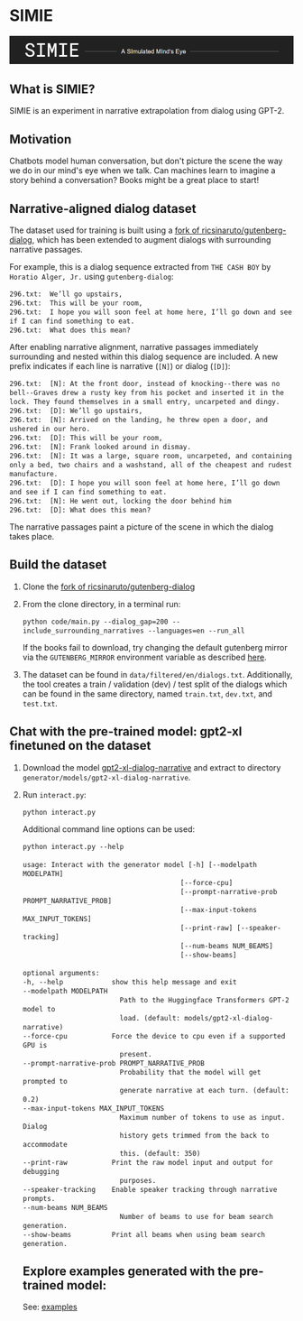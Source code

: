 # SIMIE
![SIMIE](images/simie_banner.png)

## What is SIMIE?
SIMIE is an experiment in narrative extrapolation from dialog using GPT-2.

## Motivation
Chatbots model human conversation, but don't picture the scene the way we do in our mind's eye when we talk.
Can machines learn to imagine a story behind a conversation? Books might be a great place to start!

## Narrative-aligned dialog dataset
The dataset used for training is built using a [fork of ricsinaruto/gutenberg-dialog](https://github.com/AbrahamSanders/gutenberg-dialog), which has been extended to augment dialogs with surrounding narrative passages.

For example, this is a dialog sequence extracted from `THE CASH BOY` by `Horatio Alger, Jr.` using `gutenberg-dialog`:

```
296.txt:  We’ll go upstairs,
296.txt:  This will be your room,
296.txt:  I hope you will soon feel at home here, I’ll go down and see if I can find something to eat.
296.txt:  What does this mean?
```

After enabling narrative alignment, narrative passages immediately surrounding and nested within this dialog sequence are included.
A new prefix indicates if each line is narrative (`[N]`) or dialog (`[D]`):

```
296.txt:  [N]: At the front door, instead of knocking--there was no bell--Graves drew a rusty key from his pocket and inserted it in the lock. They found themselves in a small entry, uncarpeted and dingy. 
296.txt:  [D]: We’ll go upstairs,
296.txt:  [N]: Arrived on the landing, he threw open a door, and ushered in our hero. 
296.txt:  [D]: This will be your room,
296.txt:  [N]: Frank looked around in dismay. 
296.txt:  [N]: It was a large, square room, uncarpeted, and containing only a bed, two chairs and a washstand, all of the cheapest and rudest manufacture. 
296.txt:  [D]: I hope you will soon feel at home here, I’ll go down and see if I can find something to eat.
296.txt:  [N]: He went out, locking the door behind him 
296.txt:  [D]: What does this mean?
```

The narrative passages paint a picture of the scene in which the dialog takes place.

## Build the dataset
1. Clone the [fork of ricsinaruto/gutenberg-dialog](https://github.com/AbrahamSanders/gutenberg-dialog)
2. From the clone directory, in a terminal run:
   ```
   python code/main.py --dialog_gap=200 --include_surrounding_narratives --languages=en --run_all
   ```
   If the books fail to download, try changing the default gutenberg mirror via the `GUTENBERG_MIRROR` environment variable as described [here](https://github.com/AbrahamSanders/gutenberg-dialog#1-download--d).

3. The dataset can be found in `data/filtered/en/dialogs.txt`. Additionally, the tool creates a train / validation (dev) / test split of the dialogs which can be found in the same directory, named `train.txt`, `dev.txt`, and `test.txt`.

## Chat with the pre-trained model: gpt2-xl finetuned on the dataset
1. Download the model [gpt2-xl-dialog-narrative](https://drive.google.com/file/d/1HZNn1pFe5Q3Wk1RZDrDaRXSlMDeWjyJ2/view?usp=sharing) and extract to directory `generator/models/gpt2-xl-dialog-narrative`.

2. Run `interact.py`:
   ```
   python interact.py
   ```

   Additional command line options can be used:
   
   ```
   python interact.py --help
   
   usage: Interact with the generator model [-h] [--modelpath MODELPATH]
                                          [--force-cpu]
                                          [--prompt-narrative-prob PROMPT_NARRATIVE_PROB]
                                          [--max-input-tokens MAX_INPUT_TOKENS]
                                          [--print-raw] [--speaker-tracking]
                                          [--num-beams NUM_BEAMS]
                                          [--show-beams]

   optional arguments:
   -h, --help            show this help message and exit
   --modelpath MODELPATH
                           Path to the Huggingface Transformers GPT-2 model to
                           load. (default: models/gpt2-xl-dialog-narrative)
   --force-cpu           Force the device to cpu even if a supported GPU is
                           present.
   --prompt-narrative-prob PROMPT_NARRATIVE_PROB
                           Probability that the model will get prompted to
                           generate narrative at each turn. (default: 0.2)
   --max-input-tokens MAX_INPUT_TOKENS
                           Maximum number of tokens to use as input. Dialog
                           history gets trimmed from the back to accommodate
                           this. (default: 350)
   --print-raw           Print the raw model input and output for debugging
                           purposes.
   --speaker-tracking    Enable speaker tracking through narrative prompts.
   --num-beams NUM_BEAMS
                           Number of beams to use for beam search generation.
   --show-beams          Print all beams when using beam search generation.
   ```

   ## Explore examples generated with the pre-trained model:
   See: [examples](examples)